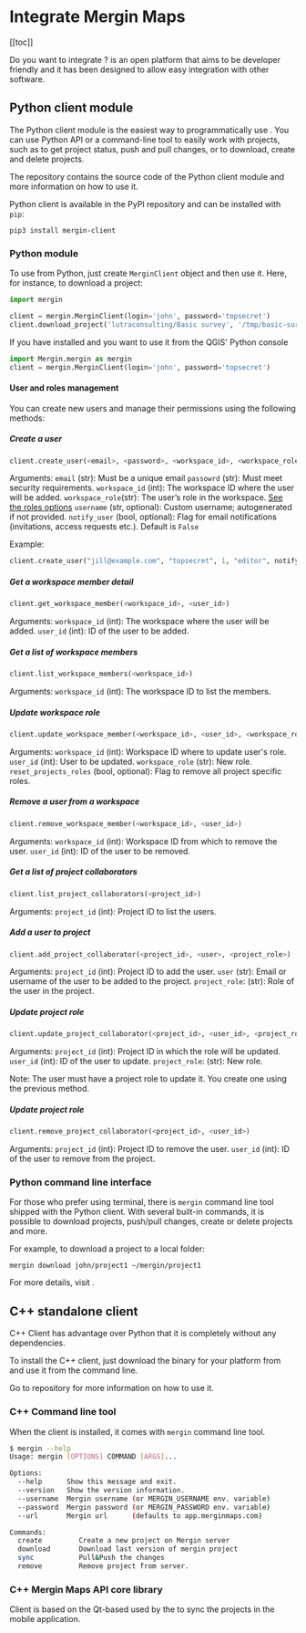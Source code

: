 # Integrate Mergin Maps
[[toc]]

Do you want to integrate <MainPlatformNameLink />? <MainPlatformName /> is an open platform that aims to be developer friendly and it has been designed to allow easy integration with other software.


## Python client module
The Python client module is the easiest way to programmatically use <MainPlatformNameLink />. You can use Python API or a command-line tool to easily work with <MainPlatformName /> projects, such as to get project status, push and pull changes, or to download, create and delete projects.

The <GitHubRepo id="MerginMaps/python-api-client" /> repository contains the source code of the Python client module and more information on how to use it.

Python client is available in the PyPI repository and can be installed with `pip`:

```
pip3 install mergin-client
```

### Python module 
To use <MainPlatformNameLink /> from Python, just create `MerginClient` object and then use it. Here, for instance, to download a project:

```python
import mergin

client = mergin.MerginClient(login='john', password='topsecret')
client.download_project('lutraconsulting/Basic survey', '/tmp/basic-survey')
```
If you have <QGISPluginName /> installed and you want to use it from the QGIS' Python console

```python
import Mergin.mergin as mergin
client = mergin.MerginClient(login='john', password='topsecret')
```

#### User and roles management
You can create new users and manage their permissions using the following methods:

##### Create a user
```python
client.create_user(<email>, <password>, <workspace_id>, <workspace_role>, [username], [notify_user])
```
Arguments:
`email` (str): Must be a unique email
`passowrd` (str): Must meet security requirements.
`workspace_id` (int): The workspace ID where the user will be added.
`workspace_role`(str): The user’s role in the workspace. [See the roles options](../manage/permissions.md)
`username` (str, optional): Custom username; autogenerated if not provided.
`notify_user` (bool, optional): Flag for email notifications (invitations, access requests etc.). Default is `False`

Example:
```python
client.create_user("jill@example.com", "topsecret", 1, "editor", notify_user=True)
```

##### Get a workspace member detail
```python
client.get_workspace_member(<workspace_id>, <user_id>)
```
Arguments:
`workspace_id` (int): The workspace where the user will be added.
`user_id` (int): ID of the user to be added.

##### Get a list of workspace members
```python
client.list_workspace_members(<workspace_id>)
```
Arguments:
`workspace_id` (int): The workspace ID to list the members.

##### Update workspace role
```python
client.update_workspace_member(<workspace_id>, <user_id>, <workspace_role>, [reset_projects_roles])
```
Arguments:
`workspace_id` (int): Workspace ID where to update user's role.
`user_id` (int): User to be updated.
`workspace_role` (str): New role.
`reset_projects_roles` (bool, optional): Flag to remove all project specific roles.

##### Remove a user from a workspace
```python
client.remove_workspace_member(<workspace_id>, <user_id>)
```
Arguments:
`workspace_id` (int): Workspace ID from which to remove the user.
`user_id` (int): ID of the user to be removed.

##### Get a list of project collaborators
```python
client.list_project_collaborators(<project_id>)
```
Arguments:
`project_id` (int): Project ID to list the users.

##### Add a user to project
```python
client.add_project_collaborator(<project_id>, <user>, <project_role>)
```
Arguments:
`project_id` (int): Project ID to add the user.
`user` (str): Email or username of the user to be added to the project.
`project_role`: (str): Role of the user in the project.

##### Update project role
```python
client.update_project_collaborator(<project_id>, <user_id>, <project_role>)
```
Arguments:
`project_id` (int): Project ID in which the role will be updated.
`user_id` (int): ID of the user to update.
`project_role`: (str): New role.

Note:
The user must have a project role to update it. You create one using the previous method.

##### Update project role
```python
client.remove_project_collaborator(<project_id>, <user_id>)
```
Arguments:
`project_id` (int): Project ID to remove the user.
`user_id` (int): ID of the user to remove from the project.


### Python command line interface
For those who prefer using terminal, there is `mergin` command line tool shipped with the Python client. With several built-in commands, it is possible to download <MainPlatformName /> projects, push/pull changes, create or delete projects and more.

For example, to download a <MainPlatformName /> project to a local folder:
```
mergin download john/project1 ~/mergin/project1
```
For more details, visit <GitHubRepo id="MerginMaps/python-api-client" />.

## C++ standalone client
C++ Client has advantage over Python that it is completely without any dependencies. 

To install the C++ client, just download the binary for your platform from <GitHubRepo id="MerginMaps/cpp-api-client/releases"/> and use it from the command line.

Go to <GitHubRepo id="MerginMaps/cpp-api-client" /> repository for more information on how to use it.

### C++ Command line tool
When the client is installed, it comes with `mergin` command line tool.

```bash 
$ mergin --help
Usage: mergin [OPTIONS] COMMAND [ARGS]...

Options:  
  --help      Show this message and exit.
  --version   Show the version information.
  --username  Mergin username (or MERGIN_USERNAME env. variable)
  --password  Mergin password (or MERGIN_PASSWORD env. variable)
  --url       Mergin url      (defaults to app.merginmaps.com)

Commands:
  create         Create a new project on Mergin server
  download       Download last version of mergin project
  sync           Pull&Push the changes
  remove         Remove project from server.
```

### C++ Mergin Maps API core library 

Client is based on the Qt-based <GitHubRepo id="MerginMaps/mobile/tree/master/core" desc="Mergin Maps API core library" /> used by the <MainDomainNameLink desc="Mergin Maps mobile app" /> to sync the projects in the mobile application.

